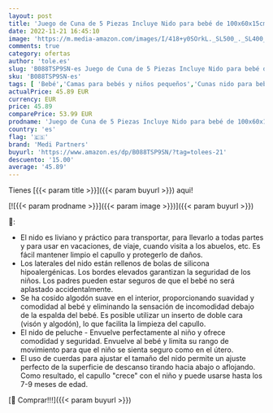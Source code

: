 ```yaml
---
layout: post
title: 'Juego de Cuna de 5 Piezas Incluye Nido para bebé de 100x60x15cm 100% algodón Medi Partners cojín Plano Manta para Gatear cojín de Mariposa  Estrellas con Gris '
date: 2022-11-21 16:45:10
image: 'https://m.media-amazon.com/images/I/418+y0SOrkL._SL500_._SL400_.jpg'
comments: true
category: ofertas
author: 'tole.es'
slug: 'B088TSP9SN-es Juego de Cuna de 5 Piezas Incluye Nido para bebé de...'
sku: 'B088TSP9SN-es'
tags: [ 'Bebé','Camas para bebés y niños pequeños','Cunas nido para bebés','Dormitorio','Muebles para bebé','bebé','medi partners','🇪🇸', ]
actualPrice: 45.89 EUR
currency: EUR
price: 45.89
comparePrice: 53.99 EUR
prodname: 'Juego de Cuna de 5 Piezas Incluye Nido para bebé de 100x60x15cm 100% algodón Medi Partners cojín Plano Manta para Gatear cojín de Mariposa  Estrellas con Gris '
country: 'es'
flag: '🇪🇸'
brand: 'Medi Partners'
buyurl: 'https://www.amazon.es/dp/B088TSP9SN/?tag=tolees-21'
descuento: '15.00'
average: '45.89'
---
```


Tienes [{{< param title >}}]({{< param buyurl >}}) aqui!

[![{{< param prodname >}}]({{< param image >}})]({{< param buyurl >}})

🔎:

- El nido es liviano y práctico para transportar, para llevarlo a todas partes y para usar en vacaciones, de viaje, cuando visita a los abuelos, etc. Es fácil mantener limpio el capullo y protegerlo de daños.
- Los laterales del nido están rellenos de bolas de silicona hipoalergénicas. Los bordes elevados garantizan la seguridad de los niños. Los padres pueden estar seguros de que el bebé no será aplastado accidentalmente.
- Se ha cosido algodón suave en el interior, proporcionando suavidad y comodidad al bebé y eliminando la sensación de incomodidad debajo de la espalda del bebé. Es posible utilizar un inserto de doble cara (visón y algodón), lo que facilita la limpieza del capullo.
- El nido de peluche - Envuelve perfectamente al niño y ofrece comodidad y seguridad. Envuelve al bebé y limita su rango de movimiento para que el niño se sienta seguro como en el útero.
- El uso de cuerdas para ajustar el tamaño del nido permite un ajuste perfecto de la superficie de descanso tirando hacia abajo o aflojando. Como resultado, el capullo "crece" con el niño y puede usarse hasta los 7-9 meses de edad.

[🛒 Comprar!!!]({{< param buyurl >}})
